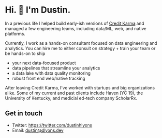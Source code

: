 # Hi. 👋 I'm Dustin. 

In a previous life I helped build early-ish versions of <a href="https://www.youtube.com/watch?v=W7YQDnweQIc">Credit Karma</a> and managed a few engineering teams, including data/ML, web, and native platforms. 

Currently, I work as a hands-on consultant focused on data engineering and analytics. You can hire me to either consult on strategy + train your team or be hands-on to ship

* your next data-focused product
* data pipelines that streamline your analytics
* a data lake with data quality monitoring
* robust front end web/native tracking

After leaving Credit Karma, I've worked with startups and big organizations alike. Some of my current and past clients include Haven (YC 19), the University of Kentucky, and medicial ed-tech company ScholarRx.

## Get in touch
- Twitter: https://twitter.com/dustinhlyons
- Email: dustin@dlyons.dev
